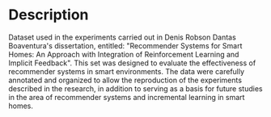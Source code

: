 # Description
Dataset used in the experiments carried out in Denis Robson Dantas Boaventura's dissertation, entitled: "Recommender Systems for Smart Homes: An Approach with Integration of Reinforcement Learning and Implicit Feedback". This set was designed to evaluate the effectiveness of recommender systems in smart environments. The data were carefully annotated and organized to allow the reproduction of the experiments described in the research, in addition to serving as a basis for future studies in the area of recommender systems and incremental learning in smart homes.